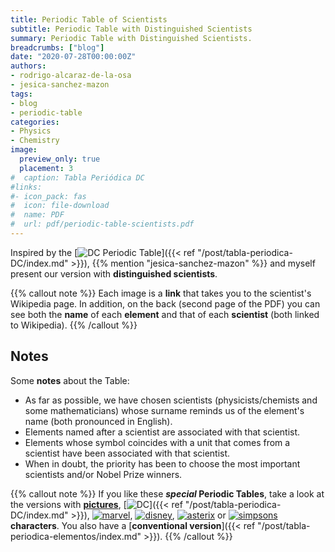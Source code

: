 ```yaml
---
title: Periodic Table of Scientists
subtitle: Periodic Table with Distinguished Scientists
summary: Periodic Table with Distinguished Scientists.
breadcrumbs: ["blog"]
date: "2020-07-28T00:00:00Z"
authors:
- rodrigo-alcaraz-de-la-osa
- jesica-sanchez-mazon
tags:
- blog
- periodic-table
categories:
- Physics
- Chemistry
image:
  preview_only: true
  placement: 3
#  caption: Tabla Periódica DC
#links:
#- icon_pack: fas
#  icon: file-download
#  name: PDF
#  url: pdf/periodic-table-scientists.pdf
---
```


Inspired by the [<img draggable="false" class="icon" alt="DC" src="/icon/DC.svg"> Periodic Table]({{< ref "/post/tabla-periodica-DC/index.md" >}}), {{% mention "jesica-sanchez-mazon" %}} and myself present our version with **distinguished scientists**.

{{% callout note %}}
Each image is a **link** that takes you to the scientist's Wikipedia page. In addition, on the back (second page of the PDF) you can see both the **name** of each **element** and that of each **scientist** (both linked to Wikipedia).
{{% /callout %}}

<div id="adobe-dc-view" style="width: 100vw; position: relative; left: 50%; right: 50%; margin-left: -50vw; margin-right: -50vw;"></div>
<script src="https://documentcloud.adobe.com/view-sdk/main.js"></script>
<script type="text/javascript">
	document.addEventListener("adobe_dc_view_sdk.ready", function(){ 
		var adobeDCView = new AdobeDC.View({clientId: "39dd32af74e34012833655746f111947", divId: "adobe-dc-view"});
		adobeDCView.previewFile({
			content:{location: {url: "https://physichemically.com/pdf/periodic-table-scientists.pdf"}},
			metaData:{fileName: "periodic-table-scientists.pdf"}
		}, {embedMode: "IN_LINE"});
	});
</script>

## Notes
Some **notes** about the Table:

- As far as possible, we have chosen scientists (physicists/chemists and some mathematicians) whose surname reminds us of the element's name (both pronounced in English).
- Elements named after a scientist are associated with that scientist.
- Elements whose symbol coincides with a unit that comes from a scientist have been associated with that scientist.
- When in doubt, the priority has been to choose the most important scientists and/or Nobel Prize winners.

{{% callout note %}}
If you like these ***special* Periodic Tables**, take a look at the versions with [**pictures**](https://elements.wlonk.com), [<img draggable="false" class="icon" alt="DC" src="/icon/DC.svg">]({{< ref "/post/tabla-periodica-DC/index.md" >}}), [<img draggable="false" class="icon" alt="marvel" src="/icon/marvel.svg">](https://marvelperiodictable.blogspot.com/2020/07/1.html), [<img draggable="false" class="icon" alt="disney" src="/icon/disney.svg">](https://kitchapman.co.uk/a-disney-periodic-table/), [<img draggable="false" class="icon" alt="asterix" src="/icon/asterix.svg">](http://www.ndietrich.com/archives/950) or [<img draggable="false" class="icon" alt="simpsons" src="/icon/simpsons.svg">](http://www.ndietrich.com/archives/955) **characters**. You also have a [**conventional version**]({{< ref "/post/tabla-periodica-elementos/index.md" >}}).
{{% /callout %}}